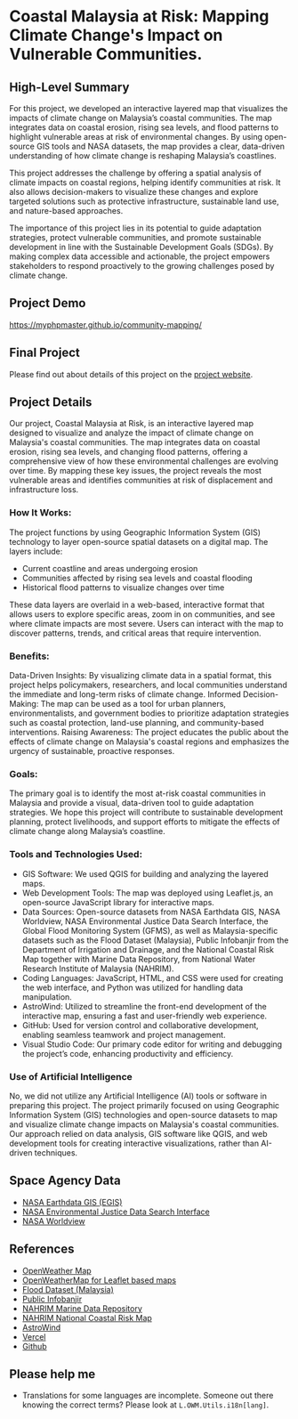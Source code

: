 # Coastal Malaysia at Risk: Mapping Climate Change's Impact on Vulnerable Communities.

## High-Level Summary
For this project, we developed an interactive layered map that visualizes the impacts of climate change on Malaysia’s coastal communities. The map integrates data on coastal erosion, rising sea levels, and flood patterns to highlight vulnerable areas at risk of environmental changes. By using open-source GIS tools and NASA datasets, the map provides a clear, data-driven understanding of how climate change is reshaping Malaysia’s coastlines. 

This project addresses the challenge by offering a spatial analysis of climate impacts on coastal regions, helping identify communities at risk. It also allows decision-makers to visualize these changes and explore targeted solutions such as protective infrastructure, sustainable land use, and nature-based approaches. 

The importance of this project lies in its potential to guide adaptation strategies, protect vulnerable communities, and promote sustainable development in line with the Sustainable Development Goals (SDGs). By making complex data accessible and actionable, the project empowers stakeholders to respond proactively to the growing challenges posed by climate change.

## Project Demo

https://myphpmaster.github.io/community-mapping/

## Final Project

Please find out about details of this project on the [project website](https://myspaceapp-map.vercel.app/).

## Project Details

Our project, Coastal Malaysia at Risk, is an interactive layered map designed to visualize and analyze the impact of climate change on Malaysia's coastal communities. The map integrates data on coastal erosion, rising sea levels, and changing flood patterns, offering a comprehensive view of how these environmental challenges are evolving over time. By mapping these key issues, the project reveals the most vulnerable areas and identifies communities at risk of displacement and infrastructure loss.

### How It Works:
The project functions by using Geographic Information System (GIS) technology to layer open-source spatial datasets on a digital map. The layers include:

* Current coastline and areas undergoing erosion
* Communities affected by rising sea levels and coastal flooding
* Historical flood patterns to visualize changes over time

These data layers are overlaid in a web-based, interactive format that allows users to explore specific areas, zoom in on communities, and see where climate impacts are most severe. Users can interact with the map to discover patterns, trends, and critical areas that require intervention.

### Benefits:
Data-Driven Insights: By visualizing climate data in a spatial format, this project helps policymakers, researchers, and local communities understand the immediate and long-term risks of climate change.
Informed Decision-Making: The map can be used as a tool for urban planners, environmentalists, and government bodies to prioritize adaptation strategies such as coastal protection, land-use planning, and community-based interventions.
Raising Awareness: The project educates the public about the effects of climate change on Malaysia's coastal regions and emphasizes the urgency of sustainable, proactive responses.

### Goals:
The primary goal is to identify the most at-risk coastal communities in Malaysia and provide a visual, data-driven tool to guide adaptation strategies. We hope this project will contribute to sustainable development planning, protect livelihoods, and support efforts to mitigate the effects of climate change along Malaysia’s coastline.

### Tools and Technologies Used:
* GIS Software: We used QGIS for building and analyzing the layered maps.
* Web Development Tools: The map was deployed using Leaflet.js, an open-source JavaScript library for interactive maps.
* Data Sources: Open-source datasets from NASA Earthdata GIS, NASA Worldview, NASA Environmental Justice Data Search Interface, the Global Flood Monitoring System (GFMS), as well as Malaysia-specific datasets such as the Flood Dataset (Malaysia), Public Infobanjir from the Department of Irrigation and Drainage, and the National Coastal Risk Map together with Marine Data Repository, from National Water Research Institute of Malaysia (NAHRIM).
* Coding Languages: JavaScript, HTML, and CSS were used for creating the web interface, and Python was utilized for handling data manipulation.
* AstroWind: Utilized to streamline the front-end development of the interactive map, ensuring a fast and user-friendly web experience.
* GitHub: Used for version control and collaborative development, enabling seamless teamwork and project management.
* Visual Studio Code: Our primary code editor for writing and debugging the project’s code, enhancing productivity and efficiency.

### Use of Artificial Intelligence

No, we did not utilize any Artificial Intelligence (AI) tools or software in preparing this project. The project primarily focused on using Geographic Information System (GIS) technologies and open-source datasets to map and visualize climate change impacts on Malaysia's coastal communities. Our approach relied on data analysis, GIS software like QGIS, and web development tools for creating interactive visualizations, rather than AI-driven techniques.

## Space Agency Data

* [NASA Earthdata GIS (EGIS)](https://gis.earthdata.nasa.gov/portal/home/)
* [NASA Environmental Justice Data Search Interface](https://sciencediscoveryengine.nasa.gov/app/nasa-sba-smd/#/ej/home)
* [NASA Worldview](https://worldview.earthdata.nasa.gov/)

## References

* [OpenWeather Map](https://openweathermap.org/)
* [OpenWeatherMap for Leaflet based maps](https://github.com/buche/leaflet-openweathermap)
* [Flood Dataset (Malaysia)](https://datasets.omdena.com/dataset/flood-dataset-(malaysia))
* [Public Infobanjir](https://publicinfobanjir.water.gov.my/?lang=en)
* [NAHRIM Marine Data Repository](https://mycoast.nahrim.gov.my/portal-main/map-metadata)
* [NAHRIM National Coastal Risk Map](https://mycoast.nahrim.gov.my/portal-main/map-interactive)
* [AstroWind](https://astrowind.vercel.app/)
* [Vercel](https://vercel.com/)
* [Github](https://github.com/)


## Please help me

* Translations for some languages are incomplete. Someone out there knowing the correct terms? Please look at `L.OWM.Utils.i18n[lang]`.
